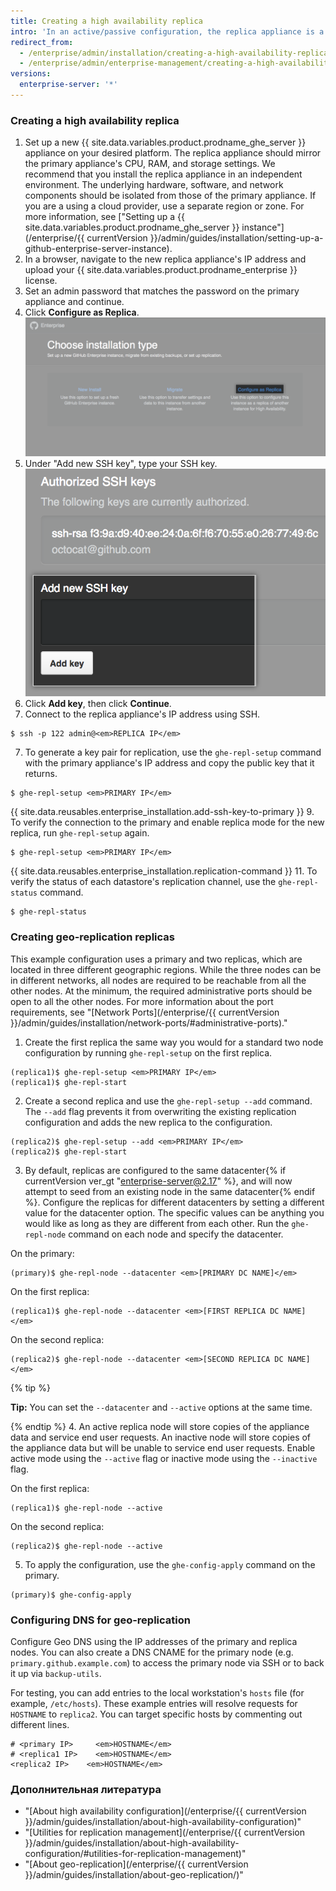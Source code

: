 ```yaml
---
title: Creating a high availability replica
intro: 'In an active/passive configuration, the replica appliance is a redundant copy of the primary appliance. If the primary appliance fails, high availability mode allows the replica to act as the primary appliance, allowing minimal service disruption.'
redirect_from:
  - /enterprise/admin/installation/creating-a-high-availability-replica
  - /enterprise/admin/enterprise-management/creating-a-high-availability-replica
versions:
  enterprise-server: '*'
---
```


### Creating a high availability replica

1. Set up a new {{ site.data.variables.product.prodname_ghe_server }} appliance on your desired platform. The replica appliance should mirror the primary appliance's CPU, RAM, and storage settings. We recommend that you install the replica appliance in an independent environment. The underlying hardware, software, and network components should be isolated from those of the primary appliance. If you are a using a cloud provider, use a separate region or zone. For more information, see ["Setting up a {{ site.data.variables.product.prodname_ghe_server }} instance"](/enterprise/{{ currentVersion }}/admin/guides/installation/setting-up-a-github-enterprise-server-instance).
2. In a browser, navigate to the new replica appliance's IP address and upload your {{ site.data.variables.product.prodname_enterprise }} license.
3. Set an admin password that matches the password on the primary appliance and continue.
4. Click **Configure as Replica**. ![Installation options with link to configure your new instance as a replica](/assets/images/enterprise/management-console/configure-as-replica.png)
5. Under "Add new SSH key", type your SSH key. ![Add SSH key](/assets/images/enterprise/management-console/add-ssh-key.png)
6. Click **Add key**, then click **Continue**.
6. Connect to the replica appliance's IP address using SSH.
  ```shell
  $ ssh -p 122 admin@<em>REPLICA IP</em>
  ```
7. To generate a key pair for replication, use the `ghe-repl-setup` command with the primary appliance's IP address and copy the public key that it returns.
  ```shell
  $ ghe-repl-setup <em>PRIMARY IP</em>
  ```
{{ site.data.reusables.enterprise_installation.add-ssh-key-to-primary }}
9. To verify the connection to the primary and enable replica mode for the new replica, run `ghe-repl-setup` again.
  ```shell
  $ ghe-repl-setup <em>PRIMARY IP</em>
  ```
{{ site.data.reusables.enterprise_installation.replication-command }}
11. To verify the status of each datastore's replication channel, use the `ghe-repl-status` command.
  ```shell
  $ ghe-repl-status
  ```

### Creating geo-replication replicas

This example configuration uses a primary and two replicas, which are located in three different geographic regions. While the three nodes can be in different networks, all nodes are required to be reachable from all the other nodes. At the minimum, the required administrative ports should be open to all the other nodes. For more information about the port requirements, see "[Network Ports](/enterprise/{{ currentVersion }}/admin/guides/installation/network-ports/#administrative-ports)."

1. Create the first replica the same way you would for a standard two node configuration by running `ghe-repl-setup` on the first replica.
  ```shell
  (replica1)$ ghe-repl-setup <em>PRIMARY IP</em>
  (replica1)$ ghe-repl-start
  ```
2. Create a second replica and use the `ghe-repl-setup --add` command. The `--add` flag prevents it from overwriting the existing replication configuration and adds the new replica to the configuration.
  ```shell
  (replica2)$ ghe-repl-setup --add <em>PRIMARY IP</em>
  (replica2)$ ghe-repl-start
  ```
3. By default, replicas are configured to the same datacenter{% if currentVersion ver_gt "enterprise-server@2.17" %}, and will now attempt to seed from an existing node in the same datacenter{% endif %}. Configure the replicas for different datacenters by setting a different value for the datacenter option. The specific values can be anything you would like as long as they are different from each other. Run the `ghe-repl-node` command on each node and specify the datacenter.

  On the primary:
  ```shell
  (primary)$ ghe-repl-node --datacenter <em>[PRIMARY DC NAME]</em>
  ```
  On the first replica:
  ```shell
  (replica1)$ ghe-repl-node --datacenter <em>[FIRST REPLICA DC NAME]</em>
  ```
  On the second replica:
  ```shell
  (replica2)$ ghe-repl-node --datacenter <em>[SECOND REPLICA DC NAME]</em>
  ```
  {% tip %}

  **Tip:** You can set the `--datacenter` and `--active` options at the same time.

  {% endtip %}
4. An active replica node will store copies of the appliance data and service end user requests. An inactive node will store copies of the appliance data but will be unable to service end user requests. Enable active mode using the `--active` flag or inactive mode using the `--inactive` flag.

  On the first replica:
  ```shell
  (replica1)$ ghe-repl-node --active
  ```
  On the second replica:
  ```shell
  (replica2)$ ghe-repl-node --active
  ```
5. To apply the configuration, use the `ghe-config-apply` command on the primary.
  ```shell
  (primary)$ ghe-config-apply
  ```

### Configuring DNS for geo-replication

Configure Geo DNS using the IP addresses of the primary and replica nodes. You can also create a DNS CNAME for the primary node (e.g. `primary.github.example.com`) to access the primary node via SSH or to back it up via `backup-utils`.

For testing, you can add entries to the local workstation's `hosts` file (for example, `/etc/hosts`). These example entries will resolve requests for `HOSTNAME` to `replica2`. You can target specific hosts by commenting out different lines.

```
# <primary IP>     <em>HOSTNAME</em>
# <replica1 IP>    <em>HOSTNAME</em>
<replica2 IP>    <em>HOSTNAME</em>
```

### Дополнительная литература

- "[About high availability configuration](/enterprise/{{ currentVersion }}/admin/guides/installation/about-high-availability-configuration)"
- "[Utilities for replication management](/enterprise/{{ currentVersion }}/admin/guides/installation/about-high-availability-configuration/#utilities-for-replication-management)"
- "[About geo-replication](/enterprise/{{ currentVersion }}/admin/guides/installation/about-geo-replication/)"
